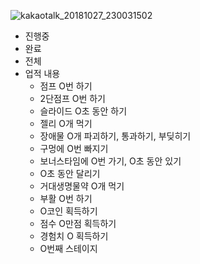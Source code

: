 ![kakaotalk_20181027_230031502](https://user-images.githubusercontent.com/43487873/47605034-33fe5900-da3c-11e8-84fb-ad991847fbc3.jpg)
 * 진행중
* 완료
* 전체
 * 업적 내용
   * 점프 O번 하기
   * 2단점프 O번 하기
   * 슬라이드 O초 동안 하기
   * 젤리 O개 먹기
   * 장애물 O개 파괴하기, 통과하기, 부딪히기
   * 구멍에 O번 빠지기
   * 보너스타임에 O번 가기, O초 동안 있기
   * O초 동안 달리기
   * 거대생명물약 O개 먹기
   * 부활 O번 하기
   * O코인 획득하기
   * 점수 O만점 획득하기
   * 경험치 O 획득하기
   * O번째 스테이지 
